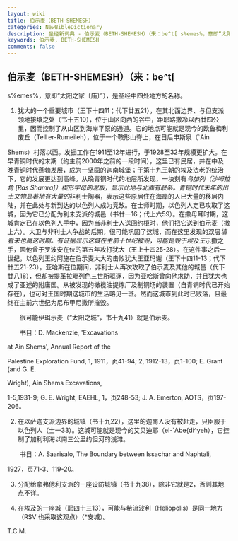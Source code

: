 ```yaml
---
layout: wiki
title: 伯示麦（BETH-SHEMESH）
categories: NewBibleDictionary
description: 圣经新词典 - 伯示麦（BETH-SHEMESH）（来：be^t[ s%emes%，意即“太阳之家〔庙〕”），是圣经中四处地方的名称
keywords: 伯示麦, BETH-SHEMESH
comments: false
---
```


## 伯示麦（BETH-SHEMESH）（来：be^t[

s%emes%，意即“太阳之家〔庙〕”），是圣经中四处地方的名称。

1. 犹大的一个重要城市（王下十四11；代下廿五21），在其北面边界、与但支派领地接壤之处（书十五10），位于山区向西的谷中，距耶路撒冷以西廿四公里，因而控制了从山区到海岸平原的通道。它的地点可能就是现今的欧鲁梅利废丘（Tell er-Rumeileh），位于一个鞍形山脊上，在日后申斯泉（`Ain

Shems）村落以西。发掘工作在1911至12年进行，于1928至32年规模更扩大。在早青铜时代的末期（约主前2000年之前的一段时间），这里已有民居，并在中及晚青铜时代蓬勃发展，成为一坚固的迦南城堡；于第十九王朝的埃及法老的统治下，它的发展更达到高峰。从晚青铜时代的地层所发现，一块刻有*乌加列（沙呣拉角 [Ras Shamra]）楔形字母的泥版，显示此地与北面有联系。青铜时代末年的出土文物显著地有大量的*非利士陶器，表示这些原居住在海岸的人已大量的移居内陆，并在此处与新到达的以色列人成为竞敌。在士师时期，以色列人定已攻取了这城，因为它已分配为利未支派的城邑（书廿一16；代上六59）。在撒母耳时期，这城肯定已在以色列人手中，因为当非利士人送回约柜时，他们把它送到伯示麦（撒上六）。大卫与非利士人争战的后期，很可能巩固了这城，而在这里发现的双层*墙看来也属这时期。有证据显示这城在主前十世纪被毁，可能是毁于埃及王*示撒之手，因他曾于罗波安在位的第五年攻打犹大（王上十四25-28）。在这件事之后一世纪，以色列王约阿施在伯示麦大大的击败犹大王亚玛谢（王下十四11-13；代下廿五21-23）。亚哈斯在位期间，非利士人再次攻取了伯示麦及其他的城邑（代下廿八18），但却被提革拉毗列色三世所驱逐，因为亚哈斯曾向他求助，并且犹大也成了亚述的附庸国。从被发现的橄榄油提炼厂及制铜场的装置（自青铜时代已开始存在），也可对王国时期这城市的生活略见一斑。然而这城市到此时已败落，且最终在主前六世纪为尼布甲尼撒所摧毁。

 　　很可能伊珥示麦（“太阳之城”，书十九41）就是伯示麦。

 　　书目：D. Mackenzie, 'Excavations

at Ain Shems', Annual Report of the

Palestine Exploration Fund, 1, 1911，页41-94; 2, 1912-13，页1-100; E. Grant (and G. E.

Wright), Ain Shems Excavations,

1-5,1931-9; G. E. Wright, EAEHL, 1，页248-53; J. A. Emerton, AOTS，页197-206。

2. 在以萨迦支派边界的城镇（书十九22），这里的迦南人没有被赶走，只臣服于以色列人（士一33）。这城可能就是现今的艾贝迪耶（el-`Abe{di^yeh），它控制了加利利海以南三公里约但河的浅滩。

 　　书目：A. Saarisalo, The Boundary between Issachar and Naphtali,

1927，页71-3、119-20。

3. 分配给拿弗他利支派的一座设防城镇（书十九38），除非它就是2，否则其地点不详。

4. 在埃及的一座城（耶四十三13），可能与希流波利（Heliopolis）是同一地方（RSV 也采取这观点）（*安城）。

T.C.M.






